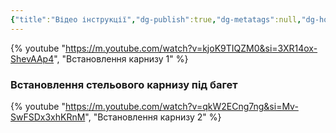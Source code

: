 ```yaml
---
{"title":"Відео інструкції","dg-publish":true,"dg-metatags":null,"dg-home":null,"permalink":"/vstanovlennya-karnizu/video-instrukcziyi/","dgPassFrontmatter":true,"noteIcon":""}
---
```




{% youtube "https://m.youtube.com/watch?v=kjoK9TIQZM0&si=3XR14ox-ShevAAp4", "Встановлення карнизу 1" %}

### Встановлення стельового карнизу під багет 
{% youtube "https://m.youtube.com/watch?v=qkW2ECng7ng&si=Mv-SwFSDx3xhKRnM", "Встановлення карнизу 2" %}

